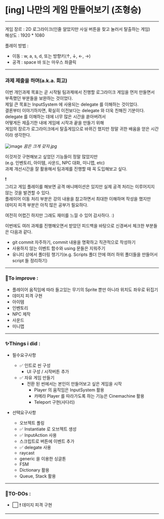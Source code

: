 # [ing] 나만의 게임 만들어보기 (조형승)

---
게임 장르 : 2D 로그라이크(인줄 알았지만 사실 버튼을 찾고 눌러서 탈출하는 게임) <br>
해상도 : 1920 * 1080 <br>

플레이 방법 :
  - 이동 : w, a, s, d, 또는 방향키(↑, ↓, ←, →)
  - 공격 : space 바 또는 마우스 좌클릭

---
### 과제 제출을 하며(a.k.a. 회고)
이번 개인과제 목표는 곧 시작될 팀과제에서 진행할 로그라이크 게임을 먼저 만들면서 부족했던 부분들을 보완하는 것이었다.<br>
제일 큰 목표는 InputSystem 에 사용되는 delegate 를 이해하는 것이었다.<br>
결론부터 이야기하자면, 확실히 이전보다는 delegate 와 더욱 친해진 기분이다.<br>
delegate 를 이해하는 데에 너무 많은 시간을 쏟아버려서<br>
어떻게든 제출기한 내에 게임에 시작과 끝을 만들기 위해<br>
게임의 장르가 로그라이크에서 탈출게임으로 바뀌긴 했지만 정말 귀한 배움을 얻은 시간이라 생각한다.<br>
<br>
![image](https://github.com/chochozane/PersonalProject_MyGame/assets/130233619/82384cbf-d398-4658-a4ce-ad6c844c0aa8)
*꿈은 크게 갖자.jpg*

이것저것 구현해보고 싶었던 기능들이 정말 많았지만<br>
(e.g. 인벤토리, 아이템, 사운드, NPC 대화, 미니맵, etc)<br>
과제 개선시간을 잘 활용해서 팀과제를 진행할 때 꼭 도입해보고 싶다.

❗<br>
그리고 게임 플레이를 해보면 공격 애니메이션은 있지만 실제 공격 처리는 이루어지지 않는 것을 발견할 수 있다.<br>
플레이어 이동 처리 부분은 강의 내용을 참고하면서 최대한 이해하며 작성을 했지만<br>
데미지 피격 부분은 아직 많은 공부가 필요하다.<br>

여전히 어렵긴 하지만 그래도 재미를 느낄 수 있어 감사하다. :)

이번에도 여러 과제를 진행해오면서 받았던 피드백을 바탕으로 신경써서 체크한 부분들은 다음과 같다.
- git commit 자주하기, commit 내용을 명확하고 직관적으로 작성하기
- 사용하지 않는 이벤트 함수와 using 문들은 지워주기
- 유니티 상에서 폴더링 챙기기(e.g. Scripts 폴더 안에 여러 하위 폴더들을 만들어서 script 들 정리하기)


---
### 🐾To improve : 
- 플레이어 움직임에 따라 들고있는 무기의 Sprite 뿐만 아니라 위치도 좌우로 뒤집기
- 데미지 피격 구현
- 아이템
- 인벤토리
- NPC 제작
- 사운드
- 미니맵

---
### ✨Things i did :
- 필수요구사항
  - ✅ 인트로 씬 구성
    - UI 구성 / 시작버튼 추가
  - ✅ 자유 게임 만들기
    - 전환 된 씬에서는 본인이 만들어보고 싶은 게임을 시작
      - Player 의 움직임은 InputSystem 활용
      - 카메라 Player 를 따라가도록 하는 기능은 Cinemachine 활용
      - Teleport 구현(사다리)

- 선택요구사항
  - 오브젝트 폴링
  - ✅ Instantiate 로 오브젝트 생성
  - ✅ InputAction 사용
  - 스크립트로 버튼에 이벤트 추가
  - ✅ delegate 사용
  - raycast
  - generic 을 이용한 싱글톤
  - FSM
  - Dictionary 활용
  - Queue, Stack 활용

---
### 📌TO-DOs :
- ⬜ ❗ 데미지 피격 구현

---


